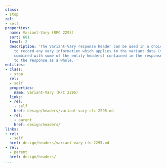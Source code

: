 ```yaml
---
class:
- stop
rel:
- self
properties:
  name: Variant-Vary (RFC 2295)
  sort: 681
  level: 2
  description: 'The Variant-Vary response header can be used in a choice response
    to record any vary information which applies to the variant data (the entity body
    combined with some of the entity headers) contained in the response, rather than
    to the response as a whole. '
entities:
- class:
  - stop
  rel:
  - self
  properties:
    name: Variant-Vary (RFC 2295)
  links:
  - rel:
    - self
    href: design/headers/variant-vary-rfc-2295.md
  - rel:
    - parent
    href: design/headers/
links:
- rel:
  - self
  href: design/headers/variant-vary-rfc-2295.md
- rel:
  - parent
  href: design/headers/
...
```

